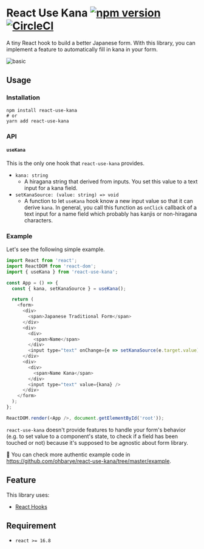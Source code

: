 # React Use Kana [![npm version](https://badge.fury.io/js/react-use-kana.svg)](https://badge.fury.io/js/react-use-kana) [![CircleCI](https://circleci.com/gh/ohbarye/react-use-kana/tree/master.svg?style=svg)](https://circleci.com/gh/ohbarye/react-use-kana/tree/master)

A tiny React hook to build a better Japanese form. With this library, you can implement a feature to automatically fill in kana in your form.

![basic](https://user-images.githubusercontent.com/1811616/52522034-6d916200-2cc3-11e9-873f-99ac38a58de6.gif)

## Usage

### Installation

```shell
npm install react-use-kana
# or
yarn add react-use-kana
```

### API

#### `useKana`

This is the only one hook that `react-use-kana` provides.

- `kana: string`
  - A hiragana string that derived from inputs. You set this value to a text input for a kana field.
- `setKanaSource: (value: string) => void`
  - A function to let `useKana` hook know a new input value so that it can derive `kana`. In general, you call this function as `onClick` callback of a text input for a name field which probably has kanjis or non-hiragana characters.

### Example

Let's see the following simple example.

```javascript
import React from 'react';
import ReactDOM from 'react-dom';
import { useKana } from 'react-use-kana';

const App = () => {
  const { kana, setKanaSource } = useKana();

  return (
    <form>
      <div>
        <span>Japanese Traditional Form</span>
      </div>
      <div>
        <div>
          <span>Name</span>
        </div>
        <input type="text" onChange={e => setKanaSource(e.target.value)} />
      </div>
      <div>
        <div>
          <span>Name Kana</span>
        </div>
        <input type="text" value={kana} />
      </div>
    </form>
  );
};

ReactDOM.render(<App />, document.getElementById('root'));
```

`react-use-kana` doesn't provide features to handle your form's behavior (e.g. to set value to a component's state, to check if a field has been touched or not) because it's supposed to be agnostic about form library.

📝 You can check more authentic example code in https://github.com/ohbarye/react-use-kana/tree/master/example.

## Feature

This library uses:

- [React Hooks](https://reactjs.org/docs/hooks-intro.html)

## Requirement

- `react >= 16.8`
